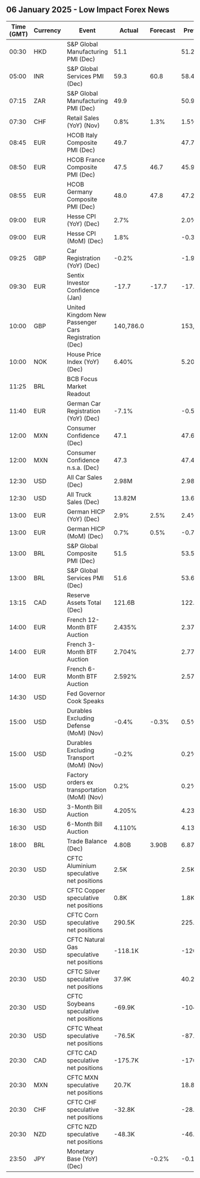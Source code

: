 ## 06 January 2025 - Low Impact Forex News

| Time (GMT) | Currency | Event | Actual | Forecast | Previous |
|------|----------|-------|--------|----------|----------|
| 00:30 | HKD | S&P Global Manufacturing PMI (Dec) | 51.1 |  | 51.2 |
| 05:00 | INR | S&P Global Services PMI (Dec) | 59.3 | 60.8 | 58.4 |
| 07:15 | ZAR | S&P Global Manufacturing PMI (Dec) | 49.9 |  | 50.9 |
| 07:30 | CHF | Retail Sales (YoY) (Nov) | 0.8% | 1.3% | 1.5% |
| 08:45 | EUR | HCOB Italy Composite PMI (Dec) | 49.7 |  | 47.7 |
| 08:50 | EUR | HCOB France Composite PMI (Dec) | 47.5 | 46.7 | 45.9 |
| 08:55 | EUR | HCOB Germany Composite PMI (Dec) | 48.0 | 47.8 | 47.2 |
| 09:00 | EUR | Hesse CPI (YoY) (Dec) | 2.7% |  | 2.0% |
| 09:00 | EUR | Hesse CPI (MoM) (Dec) | 1.8% |  | -0.3% |
| 09:25 | GBP | Car Registration (YoY) (Dec) | -0.2% |  | -1.9% |
| 09:30 | EUR | Sentix Investor Confidence (Jan) | -17.7 | -17.7 | -17.5 |
| 10:00 | GBP | United Kingdom New Passenger Cars Registration (Dec) | 140,786.0 |  | 153,610.0 |
| 10:00 | NOK | House Price Index (YoY) (Dec) | 6.40% |  | 5.20% |
| 11:25 | BRL | BCB Focus Market Readout |  |  |  |
| 11:40 | EUR | German Car Registration (YoY) (Dec) | -7.1% |  | -0.5% |
| 12:00 | MXN | Consumer Confidence (Dec) | 47.1 |  | 47.6 |
| 12:00 | MXN | Consumer Confidence n.s.a. (Dec) | 47.3 |  | 47.4 |
| 12:30 | USD | All Car Sales (Dec) | 2.98M |  | 2.98M |
| 12:30 | USD | All Truck Sales (Dec) | 13.82M |  | 13.67M |
| 13:00 | EUR | German HICP (YoY) (Dec) | 2.9% | 2.5% | 2.4% |
| 13:00 | EUR | German HICP (MoM) (Dec) | 0.7% | 0.5% | -0.7% |
| 13:00 | BRL | S&P Global Composite PMI (Dec) | 51.5 |  | 53.5 |
| 13:00 | BRL | S&P Global Services PMI (Dec) | 51.6 |  | 53.6 |
| 13:15 | CAD | Reserve Assets Total (Dec) | 121.6B |  | 122.6B |
| 14:00 | EUR | French 12-Month BTF Auction | 2.435% |  | 2.372% |
| 14:00 | EUR | French 3-Month BTF Auction | 2.704% |  | 2.770% |
| 14:00 | EUR | French 6-Month BTF Auction | 2.592% |  | 2.575% |
| 14:30 | USD | Fed Governor Cook Speaks |  |  |  |
| 15:00 | USD | Durables Excluding Defense (MoM) (Nov) | -0.4% | -0.3% | 0.5% |
| 15:00 | USD | Durables Excluding Transport (MoM) (Nov) | -0.2% |  | 0.2% |
| 15:00 | USD | Factory orders ex transportation (MoM) (Nov) | 0.2% |  | 0.2% |
| 16:30 | USD | 3-Month Bill Auction | 4.205% |  | 4.230% |
| 16:30 | USD | 6-Month Bill Auction | 4.110% |  | 4.135% |
| 18:00 | BRL | Trade Balance (Dec) | 4.80B | 3.90B | 6.87B |
| 20:30 | USD | CFTC Aluminium speculative net positions | 2.5K |  | 2.5K |
| 20:30 | USD | CFTC Copper speculative net positions | 0.8K |  | 1.8K |
| 20:30 | USD | CFTC Corn speculative net positions | 290.5K |  | 225.7K |
| 20:30 | USD | CFTC Natural Gas speculative net positions | -118.1K |  | -120.3K |
| 20:30 | USD | CFTC Silver speculative net positions | 37.9K |  | 40.2K |
| 20:30 | USD | CFTC Soybeans speculative net positions | -69.9K |  | -104.9K |
| 20:30 | USD | CFTC Wheat speculative net positions | -76.5K |  | -87.3K |
| 20:30 | CAD | CFTC CAD speculative net positions | -175.7K |  | -176.7K |
| 20:30 | MXN | CFTC MXN speculative net positions | 20.7K |  | 18.8K |
| 20:30 | CHF | CFTC CHF speculative net positions | -32.8K |  | -28.4K |
| 20:30 | NZD | CFTC NZD speculative net positions | -48.3K |  | -46.0K |
| 23:50 | JPY | Monetary Base (YoY) (Dec) |  | -0.2% | -0.1% |
